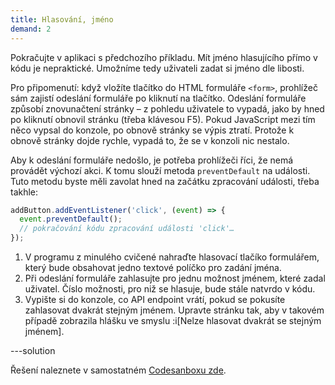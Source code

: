 ```yaml
---
title: Hlasování, jméno
demand: 2
---
```


Pokračujte v aplikaci s předchozího příkladu. Mít jméno hlasujícího přímo v kódu je nepraktické. Umožníme tedy uživateli zadat si jméno dle libosti.

Pro připomenutí: když vložíte tlačítko do HTML formuláře `<form>`, prohlížeč sám zajistí odeslání formuláře po kliknutí na tlačítko. Odeslání formuláře způsobí znovunačtení stránky – z pohledu uživatele to vypadá, jako by hned po kliknutí obnovil stránku (třeba klávesou F5). Pokud JavaScript mezi tím něco vypsal do konzole, po obnově stránky se výpis ztratí. Protože k obnově stránky dojde rychle, vypadá to, že se v konzoli nic nestalo.

Aby k odeslání formuláře nedošlo, je potřeba prohlížeči říci, že nemá provádět výchozí akci. K tomu slouží metoda `preventDefault` na události. Tuto metodu byste měli zavolat hned na začátku zpracování události, třeba takhle:

```javascript
addButton.addEventListener('click', (event) => {
  event.preventDefault();
  // pokračování kódu zpracování události 'click'…
});
```

1. V programu z minulého cvičené nahraďte hlasovací tlačíko formulářem, který bude obsahovat jedno textové políčko pro zadání jména.
1. Při odeslání formuláře zahlasujte pro jednu možnost jménem, které zadal uživatel. Číslo možnosti, pro niž se hlasuje, bude stále natvrdo v kódu.
1. Vypište si do konzole, co API endpoint vrátí, pokud se pokusíte zahlasovat dvakrát stejným jménem. Upravte stránku tak, aby v takovém případě zobrazila hlášku ve smyslu :i[Nelze hlasovat dvakrát se stejným jménem].

---solution

Řešení naleznete v samostatném [Codesanboxu zde](https://codesandbox.io/s/da-web-hlasovani-jmeno-olxgk5?file=/index.js).
